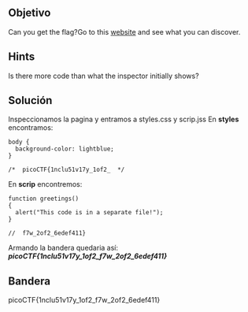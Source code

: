 ## Objetivo
Can you get the flag?Go to this [website](http://saturn.picoctf.net:63115/) and see what you can discover.

## Hints
Is there more code than what the inspector initially shows?

## Solución

Inspeccionamos la pagina y entramos a styles.css y scrip.jss
En **styles** encontramos:
```
body {
  background-color: lightblue;
}

/*  picoCTF{1nclu51v17y_1of2_  */
```
En **scrip** encontremos:
```
function greetings()
{
  alert("This code is in a separate file!");
}

//  f7w_2of2_6edef411}

```
Armando la bandera quedaria así:
***picoCTF{1nclu51v17y_1of2_f7w_2of2_6edef411}***

## Bandera
picoCTF{1nclu51v17y_1of2_f7w_2of2_6edef411}
